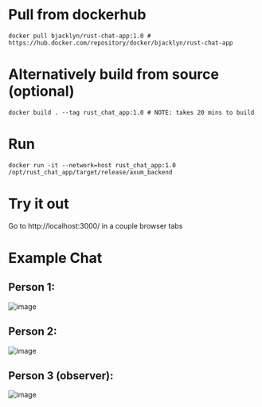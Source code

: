 # Pull from dockerhub
```
docker pull bjacklyn/rust-chat-app:1.0 # https://hub.docker.com/repository/docker/bjacklyn/rust-chat-app
```

# Alternatively build from source (optional)
```
docker build . --tag rust_chat_app:1.0 # NOTE: takes 20 mins to build
```

# Run
```
docker run -it --network=host rust_chat_app:1.0 /opt/rust_chat_app/target/release/axum_backend
```

# Try it out
Go to http://localhost:3000/ in a couple browser tabs

# Example Chat

## Person 1:
![image](https://github.com/user-attachments/assets/ef193b8e-3b72-4a0e-b383-d56f3558a617)

## Person 2:
![image](https://github.com/user-attachments/assets/233b5ee7-ac09-4718-8a7a-39983fb0e2c2)

## Person 3 (observer):
![image](https://github.com/user-attachments/assets/2c7b89a6-c009-4ef6-b274-b41ba708f3ff)

